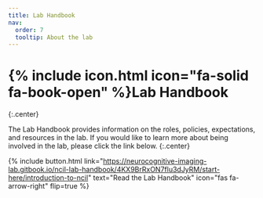 ```yaml
---
title: Lab Handbook
nav:
  order: 7
  tooltip: About the lab
---
```


# {% include icon.html icon="fa-solid fa-book-open" %}Lab Handbook
{:.center}

The Lab Handbook provides information on the roles, policies, expectations, and resources in the lab. If you would like to learn more about being involved in the lab, please click the link below.
{:.center}

{%
  include button.html
  link="https://neurocognitive-imaging-lab.gitbook.io/ncil-lab-handbook/4KX9BrRxON7flu3dJyRM/start-here/introduction-to-ncil"
  text="Read the Lab Handbook"
  icon="fas fa-arrow-right"
  flip=true
%}
